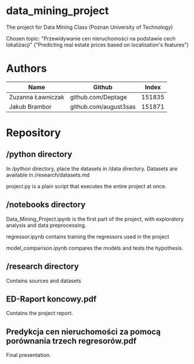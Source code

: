 # data_mining_project
The project for Data Mining Class (Poznan University of Technology)

Chosen topic: "Przewidywanie cen nieruchomości na podstawie cech lokalizacji" ("Predicting real estate prices based on localisation's features")

# Authors

| Name    | Github | Index |
| -------- | ------- | ------- |
| Zuzanna Ławniczak  |  github.com/Deptage   | 151835 |
| Jakub Brambor | github.com/august3sas | 151871 |

# Repository

## /python directory

In /python directory, place the datasets in /data directory. Datasets are available in /research/datasets.md

project.py is a plain script that executes the entire project at once.

## /notebooks directory

Data_Mining_Project.ipynb is the first part of the project, with exploratory analysis and data preprocessing.

regressor.ipynb contains training the regressors used in the project

model_comparison.ipynb compares the models and tests the hypothesis.

## /research directory

Contains sources and datasets

## ED-Raport koncowy.pdf

Contains the project report.

## Predykcja cen nieruchomości za pomocą porównania trzech regresorów.pdf

Final presentation.